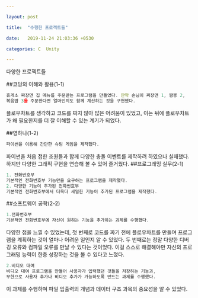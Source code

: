 ```yaml
---

layout: post

title:  "수행한 프로젝트들"

date:   2019-11-24 21:03:36 +0530

categories: C  Unity

---
```

다양한 프로젝트들


##코딩의 이해와 활용(1-1)
```javascript
휴게소 짜장면 집 메뉴를 주문받는 프로그램을 만들었다. 만약 손님이 짜장면 1, 짬뽕 2,
볶음밥 3을 주문한다면 얼마인지도 함께 계산하는 것을 구현했다.
```
플로우차트를 생각하고 코드를 짜지 않아 많은 어려움이 있었고,  이는 뒤에 플로우차트가 왜 필요한지를 더 잘 이해할 수 있는 계기가 되었다.

##영하나(1-2)
```javascript
파이썬을 이용해 간단한 슈팅 게임을 제작했다.
```
파이썬을 처음 접한 조원들과 함께 다양한 충돌 이벤트를 제작하려 하였으나 실패했다.
하지만 다양한 그래픽 구현을 연습해 볼 수 있어 즐거웠다.
##프로그래밍 실무(2-1)
```javascript
1. 전화번호부
기본적인 전화번호부 기능만을 요구하는 프로그램을 제작했다.
2. 다양한 기능이 추가된 전화번호부
기본적인 전화번호부에서 더욱더 세밀한 기능이 추가된 프로그램을 제작했다.

```



##소프트웨어 공학(2-2)
  ```javascript
1.전화번호부
기본적인 전화번호부에 자신이 원하는 기능을 추가하는 과제를 수행했다.
```
다양한 점을 느낄 수 있었는데, 첫 번째로 코드를 짜기 전에 플로우차트를 만들며 프로그램을 계획하는 것이 얼마나 어려운 일인지 알 수 있었다.
두 번째로는 정말 다양한 디버깅 오류와 컴파일 오류를 만날 수 있다는 것이었다.
이걸 스스로 해결해야만  자신의 프로그래밍 능력이 한층 성장하는 것을 볼 수 있다고 느꼈다.
```javascript
2.비디오 대여
비디오 대여 프로그램을 만들어 사용자가 입력했던 것들을 저장하는 기능과,
무한으로 사용자 추가나 비디오 추가가 가능하도록 만드는 과제를 수행했다.
```
이 과제를 수행하며 파일 입출력의 개념과 데이터 구조 과목의 중요성을 알 수 있었다.



[jekyll-docs]: https://jekyllrb.com/docs/home

[jekyll-gh]:   https://github.com/jekyll/jekyll

[jekyll-talk]: https://talk.jekyllrb.com/


